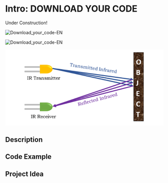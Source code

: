 # Intro:  DOWNLOAD YOUR CODE

<!-- Write here -->

Under Construction!


![Download_your_code-EN](https://github.com/Brilliant-Labs/bboard-tutorials-cards/blob/master/1_Intro/Intro6/Download_your_code-EN.png?raw=true "Download_your_code-EN")

![Download_your_code-EN](https://github.com/Brilliant-Labs/bboard-tutorials-v3/blob/master/bboard-tutorials-cards/1_Intro/Intro6/Download_your_code-EN.png?raw=true "Download_your_code-EN")

![Magic](https://github.com/Brilliant-Labs/bboard-tutorials-v3/blob/master/ir-distance/IRpic.png?raw=true "A magician's assistant")


## Description

<!-- Write here -->

## Code Example

<!-- Write here -->

## Project Idea

<!-- Write here -->
